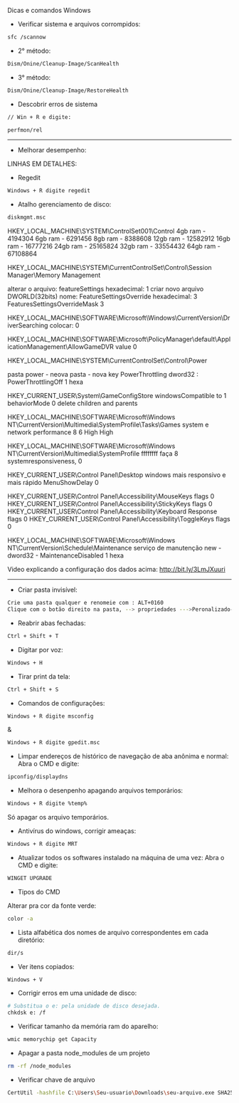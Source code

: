Dicas e comandos Windows

- Verificar sistema e arquivos corrompidos:

```bash
sfc /scannow
```
- 2° método:

```bash
Dism/Onine/Cleanup-Image/ScanHealth
```

- 3° método:

```bash
Dism/Onine/Cleanup-Image/RestoreHealth
```

- Descobrir erros de sistema
```bash
// Win + R e digite:

perfmon/rel
```
---
- Melhorar desempenho:

LINHAS EM DETALHES: 

- Regedit

```bash
Windows + R digite regedit
```

- Atalho gerenciamento de disco: 

```bash
diskmgmt.msc
```

HKEY_LOCAL_MACHINE\SYSTEM\ControlSet001\Control
4gb ram - 4194304
6gb ram - 6291456
8gb ram - 8388608
12gb ram - 12582912
16gb ram - 16777216
24gb ram - 25165824
32gb ram - 33554432
64gb ram - 67108864

HKEY_LOCAL_MACHINE\SYSTEM\CurrentControlSet\Control\Session Manager\Memory Management

alterar o arquivo: featureSettings hexadecimal: 1
criar novo arquivo DWORLD(32bits) nome: FeatureSettingsOverride hexadecimal: 3
FeaturesSettingsOverrideMask 3

HKEY_LOCAL_MACHINE\SOFTWARE\Microsoft\Windows\CurrentVersion\DriverSearching
 colocar: 0

HKEY_LOCAL_MACHINE\SOFTWARE\Microsoft\PolicyManager\default\ApplicationManagement\AllowGameDVR
value 0

HKEY_LOCAL_MACHINE\SYSTEM\CurrentControlSet\Control\Power
 
pasta power  - neova pasta - nova key  PowerThrottling
dword32 :  PowerThrottlingOff 1 hexa

HKEY_CURRENT_USER\System\GameConfigStore
windowsCompatible to 1
behaviorMode 0
delete children and parents

HKEY_LOCAL_MACHINE\SOFTWARE\Microsoft\Windows NT\CurrentVersion\Multimedia\SystemProfile\Tasks\Games
system e network performance
8 
6
High
High

HKEY_LOCAL_MACHINE\SOFTWARE\Microsoft\Windows NT\CurrentVersion\Multimedia\SystemProfile
ffffffff faça 8
systemresponsiveness, 0

HKEY_CURRENT_USER\Control Panel\Desktop
windows mais responsivo e mais rápido 
MenuShowDelay 0

HKEY_CURRENT_USER\Control Panel\Accessibility\MouseKeys
flags 0
HKEY_CURRENT_USER\Control Panel\Accessibility\StickyKeys
flags 0
HKEY_CURRENT_USER\Control Panel\Accessibility\Keyboard Response
flags 0
HKEY_CURRENT_USER\Control Panel\Accessibility\ToggleKeys
flags 0

HKEY_LOCAL_MACHINE\SOFTWARE\Microsoft\Windows NT\CurrentVersion\Schedule\Maintenance
serviço de manutenção 
new -  dword32 -  MaintenanceDisabled 1 hexa

Video explicando a configuração dos dados acima: http://bit.ly/3LmJXuuri

---

- Criar pasta invisível:

```bash
Crie uma pasta qualquer e renomeie com : ALT+0160
Clique com o botão direito na pasta, --> propriedades --->Peronalizado---> Alterar ícone ---> escolher o ícone vazio.
```

- Reabrir abas fechadas:

```bash
Ctrl + Shift + T
```

- Digitar por voz:

```bash
Windows + H
```

- Tirar print da tela:

```bash
Ctrl + Shift + S
```
 - Comandos de configurações:
```bash
Windows + R digite msconfig
```
&
```bash
Windows + R digite gpedit.msc
```

- Limpar endereços de histórico de navegação de aba anônima e normal:
Abra o CMD e digite:

```bash
ipconfig/displaydns
```

- Melhora o desenpenho apagando arquivos temporários:

```bash
Windows + R digite %temp%
```

Só apagar os arquivo temporários.

- Antivírus do windows, corrigir ameaças:

```bash
Windows + R digite MRT
```

- Atualizar todos os softwares instalado na máquina de uma vez:
Abra o CMD e digite:

```bash
WINGET UPGRADE
```

- Tipos do CMD

Alterar pra cor da fonte verde:

```bash
color -a
```

- Lista alfabética dos nomes de arquivo correspondentes em cada diretório:

```bash
dir/s
```

- Ver itens copiados:

```bash
Windows + V
```
- Corrigir erros em uma unidade de disco:
```bash
# Substitua o e: pela unidade de disco desejada.
chkdsk e: /f
```
- Verificar tamanho da memória ram do aparelho:

```bash
wmic memorychip get Capacity
```
- Apagar a pasta node_modules de um projeto
```bash
rm -rf /node_modules
```

- Verificar chave de arquivo

```bash
CertUtil -hashfile C:\Users\Seu-usuario\Downloads\seu-arquivo.exe SHA256
```


